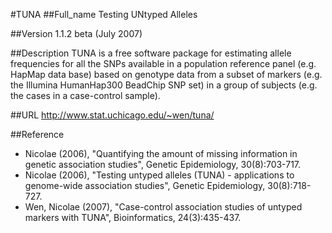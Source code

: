 #TUNA
##Full_name
Testing UNtyped Alleles

##Version
1.1.2 beta (July 2007)

##Description
TUNA is a free software package for estimating allele frequencies for all the SNPs available in a population reference panel (e.g. HapMap data base) based on genotype data from a subset of markers (e.g. the Illumina HumanHap300 BeadChip SNP set) in a group of subjects (e.g. the cases in a case-control sample).

##URL
http://www.stat.uchicago.edu/~wen/tuna/

##Reference
* Nicolae (2006), "Quantifying the amount of missing information in genetic association studies", Genetic Epidemiology, 30(8):703-717.
* Nicolae (2006), "Testing untyped alleles (TUNA) - applications to genome-wide association studies", Genetic Epidemiology, 30(8):718-727.
* Wen, Nicolae (2007), "Case-control association studies of untyped markers with TUNA", Bioinformatics, 24(3):435-437.

